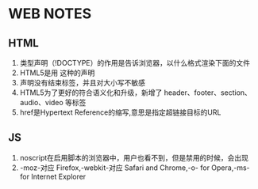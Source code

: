 # WEB NOTES

## HTML
1. 类型声明（!DOCTYPE）的作用是告诉浏览器，以什么格式渲染下面的文件
2. HTML5是用 <!DOCTYPE html> 这种的声明
3. <!DOCTYPE> 声明没有结束标签，并且对大小写不敏感
4. HTML5为了更好的符合语义化和升级，新增了 header、footer、section、audio、video 等标签
5. href是Hypertext Reference的缩写,意思是指定超链接目标的URL

## JS
1. noscript在启用脚本的浏览器中，用户也看不到，但是禁用的时候，会出现
2. -moz-对应 Firefox,-webkit-对应 Safari and Chrome,-o- for Opera,-ms- for Internet Explorer
